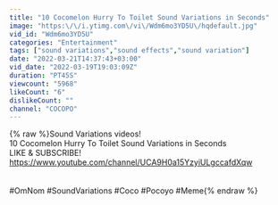 ```yaml
---
title: "10 Cocomelon Hurry To Toilet Sound Variations in Seconds"
image: "https:\/\/i.ytimg.com\/vi\/Wdm6mo3YD5U\/hqdefault.jpg"
vid_id: "Wdm6mo3YD5U"
categories: "Entertainment"
tags: ["sound variations","sound effects","sound variation"]
date: "2022-03-21T14:37:43+03:00"
vid_date: "2022-03-19T19:03:09Z"
duration: "PT45S"
viewcount: "5968"
likeCount: "6"
dislikeCount: ""
channel: "COCOPO"
---
```

{% raw %}Sound Variations videos!<br />10 Cocomelon Hurry To Toilet Sound Variations in Seconds<br />LIKE &amp; SUBSCRIBE!<br /><a rel="nofollow" target="blank" href="https://www.youtube.com/channel/UCA9H0a15YzyiULgccafdXqw">https://www.youtube.com/channel/UCA9H0a15YzyiULgccafdXqw</a><br /><br /><br />#OmNom #SoundVariations #Coco #Pocoyo #Meme{% endraw %}
